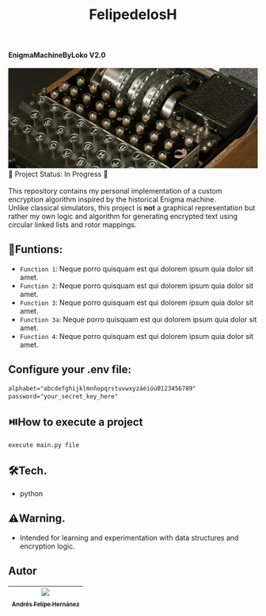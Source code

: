 <h1 align="center"> FelipedelosH </h1>
<br>
<h4>EnigmaMachineByLoko V2.0</h4>

![Banner](Docs/banner.png)
<br>
:construction: Project Status: In Progress :construction:
<br><br>
This repository contains my personal implementation of a custom encryption algorithm inspired by the historical Enigma machine.  
Unlike classical simulators, this project is **not** a graphical representation but rather my own logic and algorithm for generating encrypted text using circular linked lists and rotor mappings.

## :hammer:Funtions:

- `Function 1`: Neque porro quisquam est qui dolorem ipsum quia dolor sit amet.<br>
- `Function 2`: Neque porro quisquam est qui dolorem ipsum quia dolor sit amet.<br>
- `Function 3`: Neque porro quisquam est qui dolorem ipsum quia dolor sit amet.<br>
- `Function 3a`: Neque porro quisquam est qui dolorem ipsum quia dolor sit amet.<br>
- `Function 4`: Neque porro quisquam est qui dolorem ipsum quia dolor sit amet.<br>


## Configure your .env file:

```
alphabet="abcdefghijklmnñopqrstuvwxyzáéíóú0123456789"
password="your_secret_key_here"
```

## :play_or_pause_button:How to execute a project

```
execute main.py file
```

## :hammer_and_wrench:Tech.

- python

## :warning:Warning.

- Intended for learning and experimentation with data structures and encryption logic.

## Autor

| [<img src="https://avatars.githubusercontent.com/u/38327255?v=4" width=115><br><sub>Andrés Felipe Hernánez</sub>](https://github.com/felipedelosh)|
| :---: |